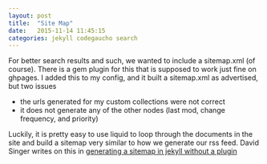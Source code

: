 ```yaml
---
layout: post
title:  "Site Map"
date:   2015-11-14 11:45:15
categories: jekyll codegaucho search
---
```


For better search results and such, we wanted to include a sitemap.xml (of course). There is a gem plugin for this that is supposed to work just fine on ghpages.  I added this to my config, and it built a sitemap.xml as advertised, but two issues

- the urls generated for my custom collections were not correct
- it does not generate any of the other nodes (last mod, change frequency, and priority)

Luckily, it is pretty easy to use liquid to loop through the documents in the site and build a sitemap very similar to how we generate our rss feed.  David Singer writes on this in [generating a sitemap in jekyll without a plugin](http://davidensinger.com/2013/03/generating-a-sitemap-in-jekyll-without-a-plugin/)


[freefind]:      http://freefind.com
[deanlab github repo]: https://github.com/deanlab/deanlab.github.io
